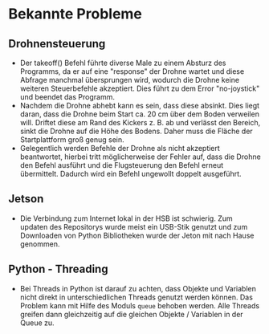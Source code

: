 # Bekannte Probleme
## Drohnensteuerung

- Der takeoff() Befehl führte diverse Male zu einem Absturz des Programms, da er auf eine "response" der Drohne wartet und diese Abfrage manchmal übersprungen wird, wodurch die Drohne keine weiteren Steuerbefehle akzeptiert. Dies führt zu dem Error "no-joystick" und beendet das Programm.
- Nachdem die Drohne abhebt kann es sein, dass diese absinkt. Dies liegt daran, dass die Drohne beim Start ca. 20 cm über dem Boden verweilen will. Driftet diese am Rand des Kickers z. B. ab und verlässt den Bereich, sinkt die Drohne auf die Höhe des Bodens. Daher muss die Fläche der Startplattform groß genug sein.
- Gelegentlich werden Befehle der Drohne als nicht akzeptiert beantwortet, hierbei tritt möglicherweise der Fehler auf, dass die Drohne den Befehl ausführt und die Flugsteuerung den Befehl erneut übermittelt. Dadurch wird ein Befehl ungewollt doppelt ausgeführt.

## Jetson

- Die Verbindung zum Internet lokal in der HSB ist schwierig. Zum updaten des Repositorys wurde meist ein USB-Stik genutzt und zum Downloaden von Python Bibliotheken wurde der Jeton mit nach Hause genommen.

## Python - Threading
- Bei Threads in Python ist darauf zu achten, dass Objekte und Variablen nicht direkt in unterschiedlichen Threads genutzt werden können. Das Problem kann mit Hilfe des Moduls `queue` behoben werden. Alle Threads greifen dann gleichzeitig auf die gleichen Objekte / Variablen in der Queue zu.